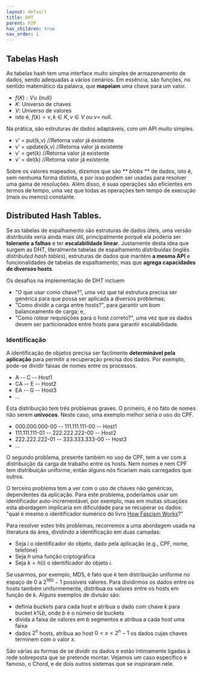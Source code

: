 ```yaml
---
layout: default
title: DHT
parent: P2P
has_children: true
nav_order: 1
---
```


## Tabelas Hash
As tabelas hash tem uma interface muito simples de armazenamento de dados, sendo adequadas a vários cenários.
Em essência, são funções, no sentido matemático da palavra, que **mapeiam** uma chave para um valor.
* $f(K): V \cup$ \{null\}
* $K$: Universo de chaves
* $V$: Universo de valores
* isto é, $f(k) = v, k\in K, v \in V$ ou $v =$ null.

Na prática, são estruturas de dados adaptáveis, com um API muito simples.
* v' = put(k,v) //Retorna valor já existente
* v' = update(k,v) //Retorna valor já existente
* v' = get(k) //Retorna valor já existente
* v' = del(k) //Retorna valor já existente

Sobre os valores mapeados, dizemos que são ** *blobs* ** de dados, isto é, sem nenhuma forma distinta, e por isso podem ser usadas para resolver uma gama de resoluções. Além disso, é suas operações são eficientes em termos de tempo, uma vez que todas as operações tem tempo de execução (mais ou menos) constante.


## Distributed Hash Tables.

Se as tabelas de espalhamento são estruturas de dados úteis, uma versão distribuída seria ainda mais útil, principalmente porquê ela poderia ser **tolerante a falhas** e ter **escalabilidade linear**.
Justamente desta idea que surgem as DHT, literalmente tabelas de espalhamento distribuídas (inglês *distributed hash tables*), estruturas de dados que mantém **a mesma API** e funcionalidades de tabelas de espalhamento, mas que **agrega capacidades de diversos hosts**.

Os desafios na implementação de DHT incluem
* "O que usar como chave?", uma vez que tal estrutura precisa ser genérica para que possa ser aplicada a diversos problemas;
* "Como dividir a carga entre hosts?", para garantir um bom balanceamento de carga; e, 
* "Como rotear requisições para o host correto?", uma vez que os dados devem ser particionados entre hosts para garantir escalabilidade.

### Identificação

A identificação de objetos precisa ser facilmente **determinável pela aplicação** para permitir a recuperação precisa dos dados. 
Por exemplo, pode-se dividir faixas de nomes entre os processos.
* A -- C -- Host1
* CA -- E -- Host2
* EA -- G -- Host3
* ...

Esta distribuição tem três problemas graves. O primeiro, é no fato de nomes não serem **unívocos**.
Neste caso, uma exemplo melhor seria o uso do CPF.
* 000.000.000-00 -- 111.111.111-00 -- Host1
* 111.111.111-01 -- 222.222.222-00 -- Host2
* 222.222.222-01 -- 333.333.333-00 -- Host3
* ...

O segundo problema, presente também no uso de CPF, tem a ver com a distribuição da carga de trabalho entre os hosts.
Nem nomes e nem CPF tem distribuição uniforme, então alguns nós ficariam mais carregados que outros.

O terceiro problema tem a ver com o uso de chaves não genéricas, dependentes da aplicação.
Para este problema, poderíamos usar um identificador auto-incrementável, por exemplo, mas em muitas situações esta abordagem implicaria em dificuldade para se recuperar os dados: "qual é mesmo o identificador numérico do livro [How Fascism Works](https://ler.amazon.com.br/kp/embed?asin=B0796DNSVZ&preview=newtab&linkCode=kpe&ref_=cm_sw_r_kb_dp_fAlUDbMBJM4RP)?"

Para resolver estes três problemas, recorremos a uma abordagem usada na literatura da área, dividindo a identificação em duas camadas:
* Seja $i$ o identificador do objeto, dado pela aplicação (e.g., CPF, nome, telefone)
* Seja $h$ uma função criptográfica
* Seja $k = h(i)$ o identificador do objeto $i$.

Se usarmos, por exemplo, MD5, é fato que $k$ tem distribuição uniforme no espaço de 0 a $2^{160}-1$ possíveis valores.
Para dividirmos os dados entre os hosts também uniformemente, distribua os valores entre os hosts em função de $k$.
Alguns exemplos de divisão são:
* definia *buckets* para cada host e atribua o dado com chave $k$ para bucket $k \% b$, onde $b$ é o número de buckets
* divida a faixa de valores em $b$ segmentos e atribua a cada host uma faixa
* dados $2^n$ hosts, atribua ao host $0 < x < 2^n-1$ os dados cujas chaves terminem com o valor $x$.

São várias as formas de se dividir os dados e estão intimamente ligadas à rede sobreposta que se pretende montar.
Vejamos um caso específico e famoso, o Chord, e de dois outros sistemas que se inspiraram nele.